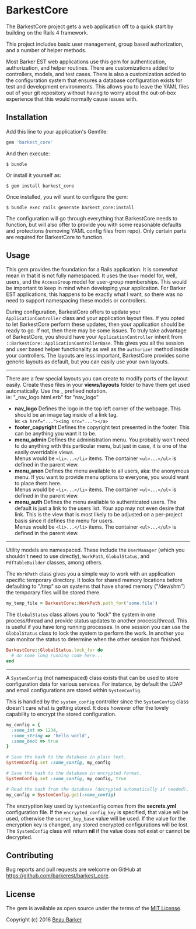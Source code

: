 # BarkestCore

The BarkestCore project gets a web application off to a quick start by building on the Rails 4 framework.

This project includes basic user management, group based authorization, and a number of helper methods.

Most Barker EST web applications use this gem for authentication, authorization, and helper routines.
There are customizations added to controllers, models, and test cases.  There is also a customization added
to the configuration system that ensures a database configuration exists for test and development environments.
This allows you to leave the YAML files out of your git repository without having to worry about the out-of-box
experience that this would normally cause issues with.


## Installation

Add this line to your application's Gemfile:

```ruby
gem 'barkest_core'
```

And then execute:

    $ bundle

Or install it yourself as:

    $ gem install barkest_core

Once installed, you will want to configure the gem:

    $ bundle exec rails generate barkest_core:install

The configuration will go through everything that BarkestCore needs to function, but will also
offer to provide you with some reasonable defaults and protections (removing YAML config files from repo).
Only certain parts are required for BarkestCore to function.


## Usage

This gem provides the foundation for a Rails application.  It is somewhat mean in that it is not fully namespaced.  It
uses the `User` model for, well, users, and the `AccessGroup` model for user-group memberships.  This would be important
to keep in mind when developing your application.  For Barker EST applications, this happens to be exactly what I want,
so there was no need to support namespacing these models or controllers.

During configuration, BarkestCore offers to update your `ApplicationController` class and your application layout files.
If you opted to let BarkestCore perform these updates, then your application should be ready to go.  If not, then there
may be some issues.  To truly take advantage of BarkestCore, you should have your `ApplicationController` inherit from
`::BarkestCore::ApplicationControllerBase`.  This gives you all the session and user based helper functionality as well
as the `authorize!` method inside your controllers.  The layouts are less important, BarkestCore provides some generic
layouts as default, but you can easily use your own layouts.

---
There are a few special layouts you can create to modify parts of the layout easily.  Create these files in your
__views/layouts__ folder to have them get used automatically.  Use the _ prefixed notation.   
ie: "_nav_logo.html.erb" for "nav_logo"

*   __nav_logo__ Defines the logo in the top left corner of the webpage.  This should be an image tag inside of
    a link tag.    
    ie: `<a href="..."><img src="..."></a>`
*   __footer_copyright__ Defines the copyright text presented in the footer.  This can be anything you want 
    it to be.
*   __menu_admin__ Defines the administration menu.  You probably won't need to do anything with this 
    particular menu, but just in case, it is one of the easily overridable views.  
    Menus would be `<li>...</li>` items.  The container `<ul>...</ul>` is defined in the parent view.
*   __menu_anon__ Defines the menu available to all users, aka: the anonymous menu.  If you want to
    provide menu options to everyone, you would want to place them here.  
    Menus would be `<li>...</li>` items.  The container `<ul>...</ul>` is defined in the parent view.
*   __menu_auth__ Defines the menu available to authenticated users.  The default is just a link to the
    users list.  Your app may not even desire that link.  This is the view that is most likely to be 
    adjusted on a per-project basis since it defines the menu for users.  
    Menus would be `<li>...</li>` items.  The container `<ul>...</ul>` is defined in the parent view.
   
---
Utility models are namespaced.  These include the `UserManager` (which you shouldn't need to use directly), `WorkPath`,
`GlobalStatus`, and `PdfTableBuilder` classes, among others.

The `WorkPath` class gives you a simple way to work with
an application specific temporary directory.  It looks for shared memory locations before defaulting to "/tmp" so on
systems that have shared memory ("/dev/shm") the temporary files will be stored there.

```ruby
my_temp_file = BarkestCore::WorkPath.path_for('some.file')
```

The `GlobalStatus` class allows you to "lock" the system in one process/thread and provide status updates to another
process/thread.  This is useful if you have long running processes.  In one session you can use the `GlobalStatus` class
to lock the system to perform the work.  In another you can monitor the status to determine when the other session has
finished.

```ruby
BarkestCore::GlobalStatus.lock_for do
  # do some long running code here...
end
```

---
A `SystemConfig` (not namespaced) class exists that can be used to store configuration data for various
services.  For instance, by default the LDAP and email configurations are stored within `SystemConfig`.

This is handled by the `system_config` controller since the `SystemConfig` class doesn't care what is 
getting stored.  It does however offer the lovely capability to encrypt the stored configuration.

```ruby
my_config = {
  :some_int => 1234,
  :some_string => 'hello world',
  :some_bool => true
}

# Save the hash to the database in plain text.
SystemConfig.set :some_config, my_config

# Save the hash to the database in encrypted format.
SystemConfig.set :some_config, my_config, true

# Read the hash from the database (decrypted automatically if needed).
my_config = SystemConfig.get(:some_config)
```

The encryption key used by `SystemConfig` comes from the __secrets.yml__ configuration file. If the
`encrypted_config_key` is specified, that value will be used, otherwise the `secret_key_base` value
will be used.  If the value for the encryption key is changed, any stored encrypted configurations 
will be lost.  The `SystemConfig` class will return __nil__ if the value does not exist or cannot be 
decrypted.


## Contributing

Bug reports and pull requests are welcome on GitHub at https://github.com/barkerest/barkest_core.


## License

The gem is available as open source under the terms of the [MIT License](http://opensource.org/licenses/MIT).

Copyright (c) 2016 [Beau Barker](mailto:beau@barkerest.com)
